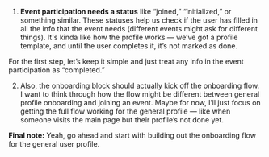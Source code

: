 1. **Event participation needs a status** like “joined,” “initialized,” or something similar. These statuses help us check if the user has filled in all the info that the event needs (different events might ask for different things). It's kinda like how the profile works — we’ve got a profile template, and until the user completes it, it’s not marked as done.

For the first step, let’s keep it simple and just treat any info in the event participation as “completed.”

2. Also, the onboarding block should actually kick off the onboarding flow.
   I want to think through how the flow might be different between general profile onboarding and joining an event.
   Maybe for now, I’ll just focus on getting the full flow working for the general profile — like when someone visits the main page but their profile’s not done yet.

**Final note:** Yeah, go ahead and start with building out the onboarding flow for the general user profile.
